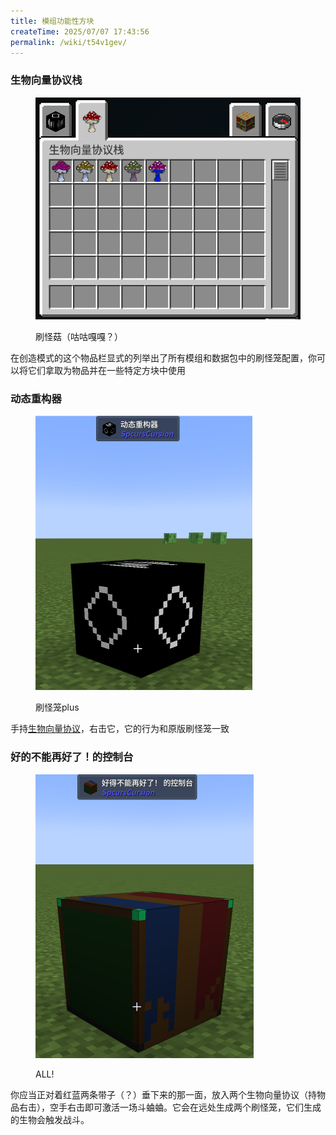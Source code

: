 ```yaml
---
title: 模组功能性方块
createTime: 2025/07/07 17:43:56
permalink: /wiki/t54v1gev/
---
```


### **生物向量协议栈**

<figure><img src="/assets/intro1.png" alt="" width="452"><figcaption><p>刷怪菇（咕咕嘎嘎？）</p></figcaption></figure>

在创造模式的这个物品栏显式的列举出了所有模组和数据包中的刷怪笼配置，你可以将它们拿取为物品并在一些特定方块中使用

### **动态重构器**

<figure><img src="/assets/intro2.png" alt="" width="347"><figcaption><p>刷怪笼plus</p></figcaption></figure>

手持[生物向量协议](#生物向量协议栈)，右击它，它的行为和原版刷怪笼一致

### **好的不能再好了！的控制台**

<figure><img src="/assets/intro3.png" alt="" width="349"><figcaption><p>ALL!</p></figcaption></figure>

你应当正对着红蓝两条带子（？）垂下来的那一面，放入两个生物向量协议（持物品右击），空手右击即可激活一场斗蛐蛐。它会在远处生成两个刷怪笼，它们生成的生物会触发战斗。
